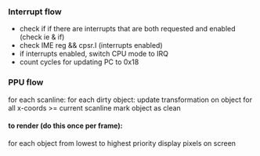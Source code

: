 
### Interrupt flow

- check if if there are interrupts that are both requested and enabled (check ie & if)
- check IME reg && cpsr.I (interrupts enabled)
- if interrupts enabled, switch CPU mode to IRQ
- count cycles for updating PC to 0x18


### PPU flow

for each scanline:
    for each dirty object:
        update transformation on object for all x-coords >= current scanline
        mark object as clean

#### to render (do this once per frame):

for each object from lowest to highest priority
    display pixels on screen
